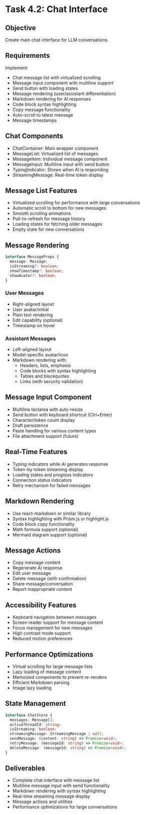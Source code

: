 # Task 4.2: Chat Interface

## Objective
Create main chat interface for LLM conversations.

## Requirements
Implement:
- Chat message list with virtualized scrolling
- Message input component with multiline support
- Send button with loading states
- Message rendering (user/assistant differentiation)
- Markdown rendering for AI responses
- Code block syntax highlighting
- Copy message functionality
- Auto-scroll to latest message
- Message timestamps

## Chat Components
- ChatContainer: Main wrapper component
- MessageList: Virtualized list of messages
- MessageItem: Individual message component
- MessageInput: Multiline input with send button
- TypingIndicator: Shows when AI is responding
- StreamingMessage: Real-time token display

## Message List Features
- Virtualized scrolling for performance with large conversations
- Automatic scroll to bottom for new messages
- Smooth scrolling animations
- Pull-to-refresh for message history
- Loading states for fetching older messages
- Empty state for new conversations

## Message Rendering
```typescript
interface MessageProps {
  message: Message;
  isStreaming?: boolean;
  showTimestamp?: boolean;
  showAvatar?: boolean;
}
```

### User Messages
- Right-aligned layout
- User avatar/initial
- Plain text rendering
- Edit capability (optional)
- Timestamp on hover

### Assistant Messages
- Left-aligned layout
- Model-specific avatar/icon
- Markdown rendering with:
  - Headers, lists, emphasis
  - Code blocks with syntax highlighting
  - Tables and blockquotes
  - Links (with security validation)

## Message Input Component
- Multiline textarea with auto-resize
- Send button with keyboard shortcut (Ctrl+Enter)
- Character/token count display
- Draft persistence
- Paste handling for various content types
- File attachment support (future)

## Real-Time Features
- Typing indicators while AI generates response
- Token-by-token streaming display
- Loading states and progress indicators
- Connection status indicators
- Retry mechanism for failed messages

## Markdown Rendering
- Use react-markdown or similar library
- Syntax highlighting with Prism.js or highlight.js
- Code block copy functionality
- Math formula support (optional)
- Mermaid diagram support (optional)

## Message Actions
- Copy message content
- Regenerate AI response
- Edit user message
- Delete message (with confirmation)
- Share message/conversation
- Report inappropriate content

## Accessibility Features
- Keyboard navigation between messages
- Screen reader support for message content
- Focus management for new messages
- High contrast mode support
- Reduced motion preferences

## Performance Optimizations
- Virtual scrolling for large message lists
- Lazy loading of message content
- Memoized components to prevent re-renders
- Efficient Markdown parsing
- Image lazy loading

## State Management
```typescript
interface ChatStore {
  messages: Message[];
  activeThreadId: string;
  isStreaming: boolean;
  streamingMessage: StreamingMessage | null;
  sendMessage: (content: string) => Promise<void>;
  retryMessage: (messageId: string) => Promise<void>;
  deleteMessage: (messageId: string) => Promise<void>;
}
```

## Deliverables
- Complete chat interface with message list
- Multiline message input with send functionality
- Markdown rendering with syntax highlighting
- Real-time streaming message display
- Message actions and utilities
- Performance optimizations for large conversations